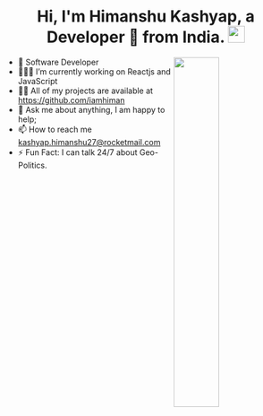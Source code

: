 <!--
**iamhiman/iamhiman** is a ✨ _special_ ✨ repository because its `README.md` (this file) appears on your GitHub profile.
-->

<h1 align="center">Hi, I'm Himanshu Kashyap, a Developer 🚀 from India. <img src="https://user-images.githubusercontent.com/23083986/109312038-8d752d80-786c-11eb-895f-cfd5a04bf6f9.gif" width="30px"></h1>

<img align="right" src="https://user-images.githubusercontent.com/23083986/109315655-c8796000-7870-11eb-91b6-436fd7708f2e.gif" width="40%" />

<ul>
<li>🔭 Software Developer</li>
  <li>👨🏽‍💻  I’m currently working on Reactjs and JavaScript</li>
  <li>👨‍💻 All of my projects are available at <a href="https://github.com/iamhiman" target="_blank">https://github.com/iamhiman</a></li>
  <li>💬 Ask me about anything, I am happy to help;</li>
  <li>📫 How to reach me <a href="mailto:kashyap.himanshu27@rocketmail.com" target="_blank">kashyap.himanshu27@rocketmail.com</a></li>
  <li>⚡ Fun Fact: I can talk 24/7 about Geo-Politics.</li>
</ul>  


